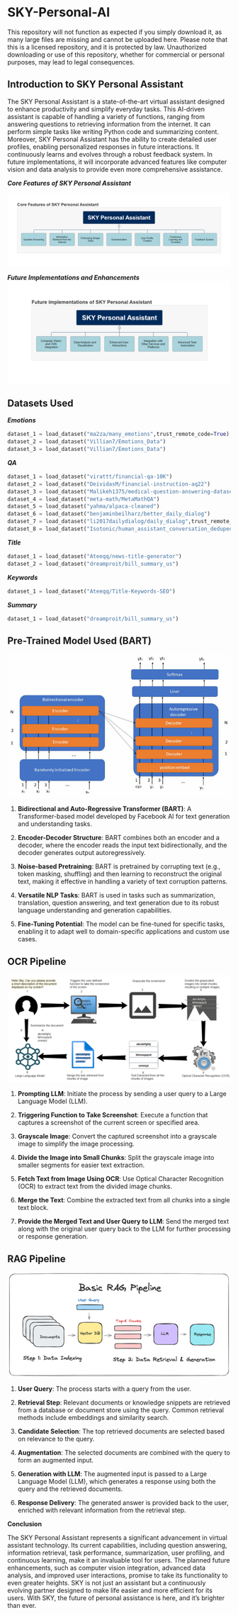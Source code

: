 # SKY-Personal-AI

This repository will not function as expected if you simply download it, as many large files are missing and cannot be uploaded here. Please note that this is a licensed repository, and it is protected by law. Unauthorized downloading or use of this repository, whether for commercial or personal purposes, may lead to legal consequences.

## Introduction to SKY Personal Assistant

The SKY Personal Assistant is a state-of-the-art virtual assistant designed to enhance productivity and simplify everyday tasks. This AI-driven assistant is capable of handling a variety of functions, ranging from answering questions to retrieving information from the internet. It can perform simple tasks like writing Python code and summarizing content. Moreover, SKY Personal Assistant has the ability to create detailed user profiles, enabling personalized responses in future interactions. It continuously learns and evolves through a robust feedback system. In future implementations, it will incorporate advanced features like computer vision and data analysis to provide even more comprehensive assistance.

***Core Features of SKY Personal Assistant***

![png](https://github.com/akshayparate123/SKY-Personal-AI/blob/main/Images/Features_1.png)

***Future Implementations and Enhancements***
![png](https://github.com/akshayparate123/SKY-Personal-AI/blob/main/Images/FutureImplementations.png)

## Datasets Used

***Emotions***

```python
dataset_1 = load_dataset("ma2za/many_emotions",trust_remote_code=True)
dataset_2 = load_dataset("Villian7/Emotions_Data")
dataset_3 = load_dataset("Villian7/Emotions_Data")
```

***QA***
```python
dataset_1 = load_dataset("virattt/financial-qa-10K")
dataset_2 = load_dataset("DeividasM/financial-instruction-aq22")
dataset_3 = load_dataset("Malikeh1375/medical-question-answering-datasets", "all-processed")
dataset_4 = load_dataset("meta-math/MetaMathQA")
dataset_5 = load_dataset("yahma/alpaca-cleaned")
dataset_6 = load_dataset("benjaminbeilharz/better_daily_dialog")
dataset_7 = load_dataset("li2017dailydialog/daily_dialog",trust_remote_code=True)
dataset_8 = load_dataset("Isotonic/human_assistant_conversation_deduped")
```

***Title***
```python
dataset_1 = load_dataset("Ateeqq/news-title-generator")
dataset_2 = load_dataset("dreamproit/bill_summary_us")
```

***Keywords***
```python
dataset_1 = load_dataset("Ateeqq/Title-Keywords-SEO")
```


***Summary***
```python
dataset_1 = load_dataset("dreamproit/bill_summary_us")
```

## Pre-Trained Model Used (BART)
![png](https://github.com/akshayparate123/SKY-Personal-AI/blob/main/Images/BART_arch.png)

1. **Bidirectional and Auto-Regressive Transformer (BART)**: A Transformer-based model developed by Facebook AI for text generation and understanding tasks.
  
2. **Encoder-Decoder Structure**: BART combines both an encoder and a decoder, where the encoder reads the input text bidirectionally, and the decoder generates output autoregressively.

3. **Noise-based Pretraining**: BART is pretrained by corrupting text (e.g., token masking, shuffling) and then learning to reconstruct the original text, making it effective in handling a variety of text corruption patterns.

4. **Versatile NLP Tasks**: BART is used in tasks such as summarization, translation, question answering, and text generation due to its robust language understanding and generation capabilities.

5. **Fine-Tuning Potential**: The model can be fine-tuned for specific tasks, enabling it to adapt well to domain-specific applications and custom use cases.


## OCR Pipeline

![png](https://github.com/akshayparate123/SKY-Personal-AI/blob/main/Images/OCR.png)

1. **Prompting LLM**: Initiate the process by sending a user query to a Large Language Model (LLM).

2. **Triggering Function to Take Screenshot**: Execute a function that captures a screenshot of the current screen or specified area.

3. **Grayscale Image**: Convert the captured screenshot into a grayscale image to simplify the image processing.

4. **Divide the Image into Small Chunks**: Split the grayscale image into smaller segments for easier text extraction.

5. **Fetch Text from Image Using OCR**: Use Optical Character Recognition (OCR) to extract text from the divided image chunks.

6. **Merge the Text**: Combine the extracted text from all chunks into a single text block.

7. **Provide the Merged Text and User Query to LLM**: Send the merged text along with the original user query back to the LLM for further processing or response generation.


## RAG Pipeline

![png](https://github.com/akshayparate123/SKY-Personal-AI/blob/main/Images/rag.png)

1. **User Query**: The process starts with a query from the user.

2. **Retrieval Step**: Relevant documents or knowledge snippets are retrieved from a database or document store using the query. Common retrieval methods include embeddings and similarity search.

3. **Candidate Selection**: The top retrieved documents are selected based on relevance to the query.

4. **Augmentation**: The selected documents are combined with the query to form an augmented input.

5. **Generation with LLM**: The augmented input is passed to a Large Language Model (LLM), which generates a response using both the query and the retrieved documents.

6. **Response Delivery**: The generated answer is provided back to the user, enriched with relevant information from the retrieval step.

**Conclusion**

The SKY Personal Assistant represents a significant advancement in virtual assistant technology. Its current capabilities, including question answering, information retrieval, task performance, summarization, user profiling, and continuous learning, make it an invaluable tool for users. The planned future enhancements, such as computer vision integration, advanced data analysis, and improved user interactions, promise to take its functionality to even greater heights. SKY is not just an assistant but a continuously evolving partner designed to make life easier and more efficient for its users. With SKY, the future of personal assistance is here, and it’s brighter than ever.




